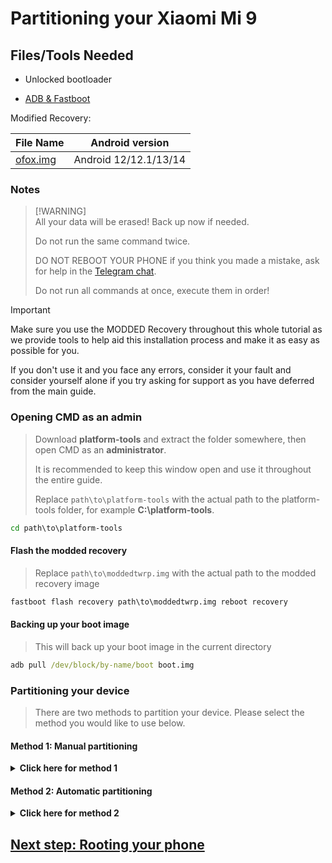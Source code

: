 # Partitioning your Xiaomi Mi 9

## Files/Tools Needed

- Unlocked bootloader

- [ADB & Fastboot](https://developer.android.com/studio/releases/platform-tools)

Modified Recovery:

| File Name                                       | Android version |
|-------------------------------------------------|-----------------|
| [ofox.img](https://github.com/ivanvorvanin/Port-Windows-XiaoMI-9/releases/download/recovery/ofox.img) | Android 12/12.1/13/14 |

### Notes
>
> [!WARNING]  
> All your data will be erased! Back up now if needed.
>
> Do not run the same command twice.
>
> DO NOT REBOOT YOUR PHONE if you think you made a mistake, ask for help in the [Telegram chat](https://t.me/woacepheus).
>
> Do not run all commands at once, execute them in order!

> [!IMPORTANT]
> Make sure you use the MODDED Recovery throughout this whole tutorial as we provide tools to help aid this installation process and make it as easy as possible for you.
>
> If you don't use it and you face any errors, consider it your fault and consider yourself alone if you try asking for support as you have deferred from the main guide.

### Opening CMD as an admin
>
> Download **platform-tools** and extract the folder somewhere, then open CMD as an **administrator**.
>
> It is recommended to keep this window open and use it throughout the entire guide.
>
> Replace `path\to\platform-tools` with the actual path to the platform-tools folder, for example **C:\platform-tools**.

```cmd
cd path\to\platform-tools
```

#### Flash the modded recovery
>
> Replace `path\to\moddedtwrp.img` with the actual path to the modded recovery image

```cmd
fastboot flash recovery path\to\moddedtwrp.img reboot recovery
```

#### Backing up your boot image
>
> This will back up your boot image in the current directory

```cmd
adb pull /dev/block/by-name/boot boot.img
```

### Partitioning your device
> There are two methods to partition your device. Please select the method you would like to use below. 

#### Method 1: Manual partitioning 

<details>
  <summary><strong>Click here for method 1</strong></summary> 

#### Unmount data
> Ignore any possible errors and continue
```cmd
adb shell umount /dev/block/by-name/userdata
``` 

#### Resizing the partition table
```cmd
adb shell sgdisk --resize-table 64 /dev/block/sda
```

#### Preparing for partitioning
```cmd
adb shell parted /dev/block/sda
``` 

#### Printing the current partition table
> Parted will print the list of partitions, userdata should be the last partition in the list
```cmd
print
``` 

#### Removing userdata
> Replace **$** with the number of the **userdata** partition, which should be **31**
```cmd
rm $
``` 

#### Recreating userdata
> Replace **2080MB** with the former start value of **userdata** which we just deleted
>
> Replace **64GB** with the end value you want **userdata** to have. In this example your available usable space in Android will be 64GB-2080B = **62GB**
```cmd
mkpart userdata ext4 2080MB 64GB
``` 

#### Creating ESP partition
> Replace **64GB** with the end value of **userdata**
>
> Replace **64.3GB** with the value you used before, adding **0.3GB** to it
```cmd
mkpart esp fat32 64GB 64.3GB
``` 

#### Creating Windows partition
> Replace **64.3GB** with the end value of **esp**
```cmd
mkpart win ntfs 64.3GB -0MB
``` 

#### Making ESP bootable
> Use `print` to see all partitions. Replace "$" with your ESP partition number, which should be **32**
```cmd
set $ esp on
``` 

#### Exit parted
```cmd
quit
``` 

### Formatting data
- Format all data in TWRP, or Android will not boot.
- ( Go to Wipe > Format data > type yes ) 

#### Check if Android still starts
- Just restart the phone, and see if Android still works 

### Formatting Windows and ESP drives
> Reboot into the modded recovery, then run the below two commands
```cmd
adb shell mkfs.ntfs -f /dev/block/by-name/win -L WINCEPHEUS
``` 

```cmd
adb shell mkfs.fat -F32 -s1 /dev/block/by-name/esp -n ESPCEPHEUS
``` 

</details>

#### Method 2: Automatic partitioning 

<details>
  <summary><strong>Click here for method 2</strong></summary> 

### Run the partitioning script
> Replace **$** with the amount of storage you want Windows to have (do not add GB, just write the number)
> 
> If it asks you to run it once again, do so
```cmd
adb shell partition $
``` 

### Check if Android still starts
- Just restart the phone, and see if Android still works 

</details>

## [Next step: Rooting your phone](/guide/2-root.md)




































